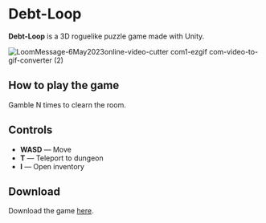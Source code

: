 # Debt-Loop

**Debt-Loop** is a 3D roguelike puzzle game made with Unity.

![LoomMessage-6May2023online-video-cutter com1-ezgif com-video-to-gif-converter (2)](https://github.com/user-attachments/assets/e650d9d5-0895-4c3c-bb92-f100a8841c90)

## How to play the game

Gamble N times to clearn the room.

## Controls

- **WASD** — Move  
- **T** — Teleport to dungeon  
- **I** — Open inventory  

## Download

Download the game [here](https://www.dropbox.com/s/9j9jlqgvm8gmd68/Debt%20Loop.zip?dl=0).
